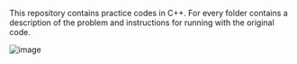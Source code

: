 This repository contains practice codes in C++.
For every folder contains a description of the problem
and instructions for running with the original code.

![image](https://user-images.githubusercontent.com/33356541/96181029-54fa3600-0f01-11eb-9377-e847ebd70ebe.png)

